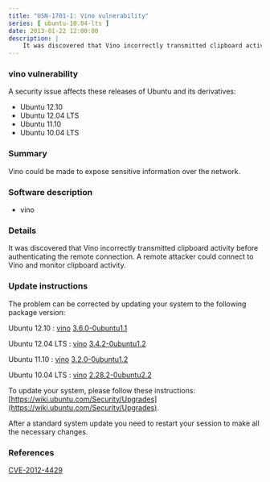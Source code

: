 ```yaml
---
title: "USN-1701-1: Vino vulnerability"
series: [ ubuntu-10.04-lts ]
date: 2013-01-22 12:00:00
description: |
    It was discovered that Vino incorrectly transmitted clipboard activity before authenticating the remote connection. A remote attacker could connect to Vino and monitor clipboard activity. 
--- 
```

 
### vino vulnerability

A security issue affects these releases of Ubuntu and its derivatives:

* Ubuntu 12.10
* Ubuntu 12.04 LTS
* Ubuntu 11.10
* Ubuntu 10.04 LTS

### Summary

Vino could be made to expose sensitive information over the network. 

### Software description

* vino 

### Details

It was discovered that Vino incorrectly transmitted clipboard activity before authenticating the remote connection. A remote attacker could connect to Vino and monitor clipboard activity. 

### Update instructions

The problem can be corrected by updating your system to the following package version:

Ubuntu 12.10
 : [vino](https://launchpad.net/ubuntu/+source/vino) <span> [3.6.0-0ubuntu1.1](https://launchpad.net/ubuntu/+source/vino/3.6.0-0ubuntu1.1) </span> 

Ubuntu 12.04 LTS
 : [vino](https://launchpad.net/ubuntu/+source/vino) <span> [3.4.2-0ubuntu1.2](https://launchpad.net/ubuntu/+source/vino/3.4.2-0ubuntu1.2) </span> 

Ubuntu 11.10
 : [vino](https://launchpad.net/ubuntu/+source/vino) <span> [3.2.0-0ubuntu1.2](https://launchpad.net/ubuntu/+source/vino/3.2.0-0ubuntu1.2) </span> 

Ubuntu 10.04 LTS
 : [vino](https://launchpad.net/ubuntu/+source/vino) <span> [2.28.2-0ubuntu2.2](https://launchpad.net/ubuntu/+source/vino/2.28.2-0ubuntu2.2) </span> 

To update your system, please follow these instructions: [https://wiki.ubuntu.com/Security/Upgrades](https://wiki.ubuntu.com/Security/Upgrades).

After a standard system update you need to restart your session to make all the necessary changes. 

### References

 [CVE-2012-4429](http://people.ubuntu.com/~ubuntu-security/cve/CVE-2012-4429)
 

